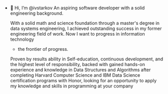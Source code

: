 - 👋 Hi, I’m @ivstarkov
	An aspiring software developer with a solid engineering background.

	With a solid math and science foundation through a master's degree in 
	data systems engineering, I achieved outstanding success in my former 
	engineering field of work. Now I want to progress in information technology 
	- the frontier of progress.

	Proven by results ability in Self-education, continuous development, and 
	the highest level of responsibility, backed with
	gained hands-on experience and knowledge in Data Structures and 
	Algorithms after completing Harvard Computer Science and IBM Data Science 
	certification programs with Honor, looking for an opportunity to apply 
	my knowledge and skills in programming at your company
